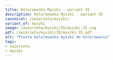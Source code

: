 ```yaml
---
title: Kolorowanka Myszki - wariant 35
description: Kolorowanka Myszki - wariant 35
canonical: /zwierzeta/myszki/
variant_of: myszki
image: /zwierzeta/myszki/35/myszki-35.svg
pdf: /zwierzeta/myszki/35/myszki-35.pdf
alt: "Prosta kolorowanka myszki do kolorowania"
tags:
- zwierzeta
- myszki
---
```

